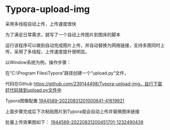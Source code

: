 # Typora-upload-img
采用多线程自动上传，上传速度很快

为了满足日常需求，就写了一个自动上传图片到图床的脚本

运行该程序可以做到自动完成图片上传，并自动替换为网络链接，支持多图同时上传，采用了多线程，上传速度提升很明显。

以Window系统为例，操作步骤：

在“C:\Program Files\Typora”路径创建一个“upload.py“文件，

代码在Github https://github.com/239144498/Typora-upload-img，自行下载好代码放到upload.py文件中

 

Typora图像配置
[1944589-20220831201000641-41619921](http://typora.datastream.tebi.io/1944589-20220831201000641-41619921.png)
 
 上面步骤完成后下次粘贴图片到Typora就会自动上传并替换图床链接

批量上传效果图如下：
[1944589-20220831200451701-1232490439](http://typora.datastream.tebi.io/1944589-20220831200451701-1232490439.png)
 
